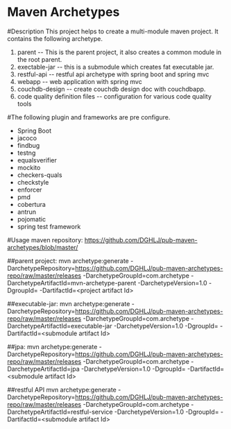 Maven Archetypes
========================

#Description
This project helps to create a multi-module maven project. It contains the following archetype.  
1. parent -- This is the parent project, it also creates a common module in the root parent.   
2. exectable-jar -- this is a submodule which creates fat executable jar.
3. restful-api -- restful api archetype with spring boot and spring mvc
4. webapp -- web application with spring mvc
5. couchdb-design -- create couchdb design doc with couchdbapp. 
6. code quality definition files -- configuration for various code quality tools      

#The following plugin and frameworks are pre configure. 
-  Spring Boot   
-  jacoco   
-  findbug   
-  testng   
-  equalsverifier  
-  mockito  
-  checkers-quals  
-  checkstyle   
-  enforcer   
-  pmd   
-  cobertura    
-  antrun   
-  pojomatic   
-  spring test framework   
 
#Usage 
maven repository: https://github.com/DGHLJ/pub-maven-archetypes/blob/master/

##parent project:
mvn archetype:generate -DarchetypeRepository=https://github.com/DGHLJ/pub-maven-archetypes-repo/raw/master/releases 	-DarchetypeGroupId=com.archetype -DarchetypeArtifactId=mvn-archetype-parent -DarchetypeVersion=1.0 -DgroupId=<project group id> -DartifactId=&lt;project artifact Id&gt;

##executable-jar: 
mvn archetype:generate -DarchetypeRepository=https://github.com/DGHLJ/pub-maven-archetypes-repo/raw/master/releases -DarchetypeGroupId=com.archetype -DarchetypeArtifactId=executable-jar -DarchetypeVersion=1.0 -DgroupId=<submodule group id> -DartifactId=&lt;submodule artifact Id&gt;

##jpa:
mvn archetype:generate -DarchetypeRepository=https://github.com/DGHLJ/pub-maven-archetypes-repo/raw/master/releases -DarchetypeGroupId=com.archetype -DarchetypeArtifactId=jpa -DarchetypeVersion=1.0 -DgroupId=<submodule group id> -DartifactId=&lt;submodule artifact Id&gt;

##restful API
mvn archetype:generate -DarchetypeRepository=https://github.com/DGHLJ/pub-maven-archetypes-repo/raw/master/releases -DarchetypeGroupId=com.archetype -DarchetypeArtifactId=restful-service -DarchetypeVersion=1.0 -DgroupId=<submodule group id> -DartifactId=&lt;submodule artifact Id&gt;

